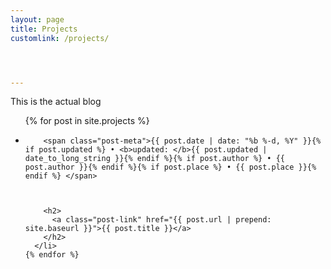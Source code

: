 ```yaml
---
layout: page
title: Projects
customlink: /projects/




---
```


<div class="home">

This is the actual blog

  <ul class="post-list">
    {% for post in site.projects %}
      <li>
      

        <span class="post-meta">{{ post.date | date: "%b %-d, %Y" }}{% if post.updated %} • <b>updated: </b>{{ post.updated | date_to_long_string }}{% endif %}{% if post.author %} • {{ post.author }}{% endif %}{% if post.place %} • {{ post.place }}{% endif %} </span>



        <h2>
          <a class="post-link" href="{{ post.url | prepend: site.baseurl }}">{{ post.title }}</a>
        </h2>
      </li>
    {% endfor %}
  </ul>








</div>
